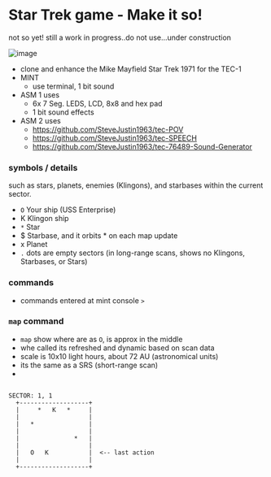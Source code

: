 

# Star Trek game - Make it so!

not so yet! still a work in progress..do not use...under construction



![image](https://github.com/user-attachments/assets/4a36ce61-d774-4ce3-bb17-0ea3bcf334d0)

- clone and enhance the Mike Mayfield Star Trek 1971 for the TEC-1
- MINT
  - use terminal, 1 bit sound
- ASM 1 uses
  - 6x 7 Seg. LEDS, LCD, 8x8 and hex pad
  - 1 bit sound effects
- ASM 2 uses
  - https://github.com/SteveJustin1963/tec-POV
  - https://github.com/SteveJustin1963/tec-SPEECH
  - https://github.com/SteveJustin1963/tec-76489-Sound-Generator 

### symbols / details
 such as stars, planets, enemies (Klingons), and starbases within the current sector.
 
- `O` Your ship (USS Enterprise)
- K Klingon ship
- `*` Star
- $ Starbase, and it orbits * on each map update
- x Planet
- `.` dots are empty sectors (in long-range scans, shows no Klingons, Starbases, or Stars)

### commands
- commands entered at mint console `> `


### `map` command
- `map` show where are as `O`, is approx in the middle
- whe called its refreshed and dynamic based on scan data 
- scale is 10x10 light hours, about 72 AU (astronomical units)
- its the same as a SRS (short-range scan)
-  

```

SECTOR: 1, 1
  +-------------------+
  |     *   K   *     |
  |                   |
  |   *               |
  |                   |
  |               *   |
  |                   |
  |   O   K           |  <-- last action
  |                   |
  +-------------------+
```


  
